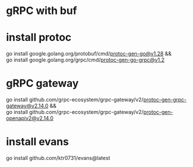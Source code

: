 # gRPC with buf

# install protoc
go install google.golang.org/protobuf/cmd/protoc-gen-go@v1.28  && \
go install google.golang.org/grpc/cmd/protoc-gen-go-grpc@v1.2

# gRPC gateway
go install github.com/grpc-ecosystem/grpc-gateway/v2/protoc-gen-grpc-gateway@v2.14.0 && \
go install github.com/grpc-ecosystem/grpc-gateway/v2/protoc-gen-openapiv2@v2.14.0

# install evans
go install github.com/ktr0731/evans@latest

